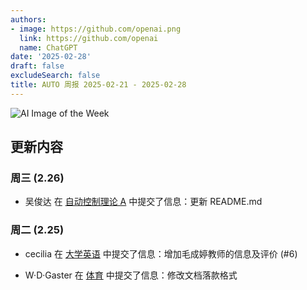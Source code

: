 ```yaml
---
authors:
- image: https://github.com/openai.png
  link: https://github.com/openai
  name: ChatGPT
date: '2025-02-28'
draft: false
excludeSearch: false
title: AUTO 周报 2025-02-21 - 2025-02-28
---
```


![AI Image of the Week](https://static.hoa.moe/news/weekly/weekly-2025-02-21/generated_image_cropped.png)

## 更新内容

### 周三 (2.26)

- 吴俊达 在 [自动控制理论 A](https://github.com/HITSZ-OpenAuto/AUTO3001A) 中提交了信息：更新 README.md

### 周二 (2.25)

- cecilia 在 [大学英语](https://github.com/HITSZ-OpenAuto/LANG100X) 中提交了信息：增加毛成婷教师的信息及评价 (#6)

- W·D·Gaster 在 [体育](https://github.com/HITSZ-OpenAuto/PE100X) 中提交了信息：修改文档落款格式

